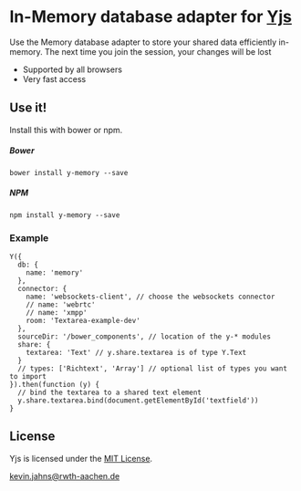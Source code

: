# In-Memory database adapter for [Yjs](https://github.com/y-js/yjs)

Use the Memory database adapter to store your shared data efficiently in-memory. The next time you join the session, your changes will be lost

* Supported by all browsers
* Very fast access

## Use it!
Install this with bower or npm.

##### Bower
```
bower install y-memory --save
```

##### NPM
```
npm install y-memory --save
```

### Example

```
Y({
  db: {
    name: 'memory'
  },
  connector: {
    name: 'websockets-client', // choose the websockets connector
    // name: 'webrtc'
    // name: 'xmpp'
    room: 'Textarea-example-dev'
  },
  sourceDir: '/bower_components', // location of the y-* modules
  share: {
    textarea: 'Text' // y.share.textarea is of type Y.Text
  }
  // types: ['Richtext', 'Array'] // optional list of types you want to import
}).then(function (y) {
  // bind the textarea to a shared text element
  y.share.textarea.bind(document.getElementById('textfield'))
}
```

## License
Yjs is licensed under the [MIT License](./LICENSE).

<kevin.jahns@rwth-aachen.de>